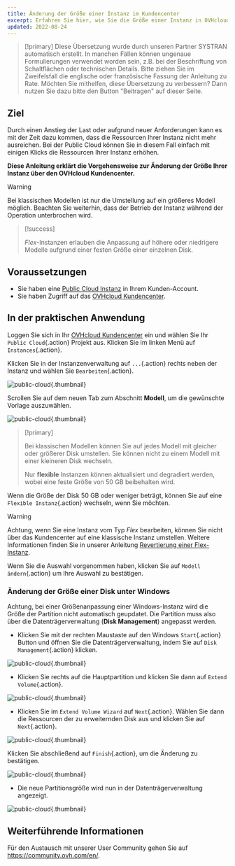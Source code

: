 ```yaml
---
title: Änderung der Größe einer Instanz im Kundencenter
excerpt: Erfahren Sie hier, wie Sie die Größe einer Instanz in OVHcloud Kundencenter ändern
updated: 2022-08-24
---
```


> [!primary]
> Diese Übersetzung wurde durch unseren Partner SYSTRAN automatisch erstellt. In manchen Fällen können ungenaue Formulierungen verwendet worden sein, z.B. bei der Beschriftung von Schaltflächen oder technischen Details. Bitte ziehen Sie im Zweifelsfall die englische oder französische Fassung der Anleitung zu Rate. Möchten Sie mithelfen, diese Übersetzung zu verbessern? Dann nutzen Sie dazu bitte den Button "Beitragen" auf dieser Seite.
>

## Ziel

Durch einen Anstieg der Last oder aufgrund neuer Anforderungen kann es mit der Zeit dazu kommen, dass die Ressourcen Ihrer Instanz nicht mehr ausreichen. Bei der Public Cloud können Sie in diesem Fall einfach mit einigen Klicks die Ressourcen Ihrer Instanz erhöhen.

**Diese Anleitung erklärt die Vorgehensweise zur Änderung der Größe Ihrer Instanz über den OVHcloud Kundencenter.**

> [!warning]
>
> Bei klassischen Modellen ist nur die Umstellung auf ein größeres Modell möglich.
> Beachten Sie weiterhin, dass der Betrieb der Instanz während der Operation unterbrochen wird.
> 

> [!success]
>
> *Flex*-Instanzen erlauben die Anpassung auf höhere oder niedrigere Modelle aufgrund einer festen Größe einer einzelnen Disk.
> 

## Voraussetzungen

- Sie haben eine [Public Cloud Instanz](/pages/public_cloud/compute/public-cloud-first-steps#schritt-3-instanz-erstellen) in Ihrem Kunden-Account.
- Sie haben Zugriff auf das [OVHcloud Kundencenter](/links/manager).

## In der praktischen Anwendung

Loggen Sie sich in Ihr [OVHcloud Kundencenter](/links/manager) ein und wählen Sie Ihr `Public Cloud`{.action} Projekt aus. Klicken Sie im linken Menü auf `Instances`{.action}.

Klicken Sie in der Instanzenverwaltung auf `...`{.action} rechts neben der Instanz und wählen Sie `Bearbeiten`{.action}.

![public-cloud](images/editinstance.png){.thumbnail}

Scrollen Sie auf dem neuen Tab zum Abschnitt **Modell**, um die gewünschte Vorlage auszuwählen.

![public-cloud](images/template.png){.thumbnail}

> [!primary]
>
> Bei klassischen Modellen können Sie auf jedes Modell mit gleicher oder größerer Disk umstellen. Sie können nicht zu einem Modell mit einer kleineren Disk wechseln.<br/>
>
> Nur **flexible** Instanzen können aktualisiert und degradiert werden, wobei eine feste Größe von 50 GB beibehalten wird.
>

Wenn die Größe der Disk 50 GB oder weniger beträgt, können Sie auf eine `Flexible Instanz`{.action} wechseln, wenn Sie möchten.

> [!warning]
> Achtung, wenn Sie eine Instanz vom Typ *Flex* bearbeiten, können Sie nicht über das Kundencenter auf eine klassische Instanz umstellen. Weitere Informationen finden Sie in unserer Anleitung [Revertierung einer Flex-Instanz](/pages/public_cloud/compute/revert_a_flex_instance).
>

Wenn Sie die Auswahl vorgenommen haben, klicken Sie auf `Modell ändern`{.action} um Ihre Auswahl zu bestätigen.

### Änderung der Größe einer Disk unter Windows

Achtung, bei einer Größenanpassung einer Windows-Instanz wird die Größe der Partition nicht automatisch geupdatet. Die Partition muss also über die Datenträgerverwaltung (**Disk Management**) angepasst werden.

- Klicken Sie mit der rechten Maustaste auf den Windows `Start`{.action} Button und öffnen Sie die Datenträgerverwaltung, indem Sie auf `Disk Management`{.action} klicken.

![public-cloud](images/2980.png){.thumbnail}

- Klicken Sie rechts auf die Hauptpartition und klicken Sie dann auf `Extend Volume`{.action}.

![public-cloud](images/2981a.png){.thumbnail}

- Klicken Sie im `Extend Volume Wizard` auf `Next`{.action}. Wählen Sie dann die Ressourcen der zu erweiternden Disk aus und klicken Sie auf `Next`{.action}. 

![public-cloud](images/2978a.png){.thumbnail}

Klicken Sie abschließend auf `Finish`{.action}, um die Änderung zu bestätigen.

![public-cloud](images/wizard2021.png){.thumbnail}

- Die neue Partitionsgröße wird nun in der Datenträgerverwaltung angezeigt.

![public-cloud](images/2979.png){.thumbnail}

## Weiterführende Informationen

Für den Austausch mit unserer User Community gehen Sie auf <https://community.ovh.com/en/>.
